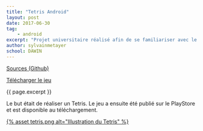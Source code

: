 ```yaml
---
title: "Tetris Android"
layout: post
date: 2017-06-30
tag: 
    - android
excerpt: "Projet universitaire réalisé afin de se familiariser avec le développement d'application Android."
author: sylvainmetayer
school: DAWIN
---
```


[Sources (Github)](https://github.com/sylvainmetayer/tetris)

[Télécharger le jeu](https://play.google.com/store/apps/details?id=fr.sylvainmetayer.tetris)

{{ page.excerpt }}

Le but était de réaliser un Tetris. Le jeu a ensuite été publié sur le PlayStore et est disponible au téléchargement.

[{% asset tetris.png alt="Illustration du Tetris" %}](https://play.google.com/store/apps/details?id=fr.sylvainmetayer.tetris)
